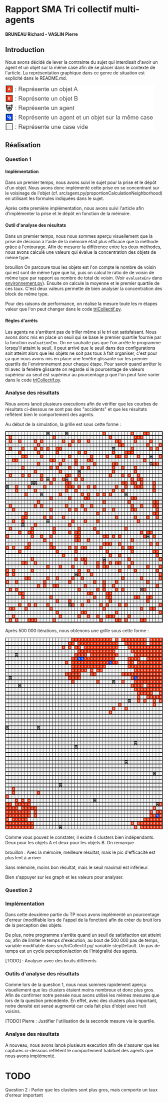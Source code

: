 # Rapport SMA Tri collectif multi-agents
#### BRUNEAU Richard - VASLIN Pierre


## Introduction 

Nous avons décidé de lever la contrainte du sujet qui interdisait d'avoir un agent et un objet sur la même case afin de se placer dans le contexte de l'article. La représentation graphique dans ce genre de situation est explicité dans le README.md.

![légende](./results/legende.png)

## Réalisation 


### Question 1 

#### Implémentation

Dans un premier temps, nous avons suivi le sujet pour la prise et le dépôt d'un objet. Nous avons donc implémenté cette prise en se concentrant sur le voisinage de l'objet (cf. src/agent.py/proportionCalculationNeighborhood) en utilisant les formules indiquées dans le sujet.  

Après cette première implémentation, nous avons suivi l'article afin d'implémenter la prise et le dépôt en fonction de la mémoire. 

#### Outil d'analyse des résultats

Dans un premier temps, nous nous sommes aperçu visuellement que la prise de décision à l'aide de la mémoire était plus efficace que la méthode grâce à l'entourage. Afin de mesurer la différence entre les deux méthodes, nous avons calculé une valeurs qui évalue la concentration des objets de même type.

brouillon
On parcoure tous les objets est l'on compte le nombre de voisin qui est sont de même type que lui, puis on calcul le ratio de de voisin de même type par rapport au nombre de total de voisin. (Voir `evaluateEnv` dans [environnement.py](./src/environnement.py)). Ensuite on calcule la moyenne et le premier quartile de ces taux. C'est deux valeurs permette de bien analyser la concentration des block de même type.

Pour des raisons de performance, on réalise la mesure  toute les m étapes valeur que l'on peut changer dans le code [triCollectif.py](./src/triCollectif.py). 
#### Règles d'arrêts

Les agents ne s'arrêtent pas de triller même si le tri est satisfaisant. Nous avons donc mis en place un seuil qui se base le premier quartile fournie par la fonction `evaluationEnv`. On ne souhaite pas que l'on arrête le programme lorsqu'il attaint le seuil, il peut arrivé que le seuil dans des configurations soit atteint alors que les objets ne soit pas tous à fait organiser, c'est pour ça que nous avons mis en place une fenêtre glissante sur les premier quartils de l'environnement pour chaque étape. Pour savoir quand arrêter le tri avec la fenêtre glissante on regarde si le pourcentage de valeurs supérieur au seuil est supérieur au pourcentage p que l'on peut faire varier dans le code [triCollectif.py](./src/triCollectif.py).

### Analyse des résultats

Nous avons lancé plusieurs executions afin de vérifier que les courbes de résultats ci-dessous ne sont pas des "accidents" et que les résultats reflètent bien le comportement des agents. 

Au début de la simulation, la grille est sous cette forme :

![image de la question 1 - début](./results/q1/gdebut.png)

Après 500 000 itérations, nous obtenons une grille sous cette forme :

![image de la question 1 - fin](./results/q1/gfin.png)


Comme vous pouvez le constater, il existe 4 clusters bien indépendants. Deux pour les objets A et deux pour les objets B. On remarque 

brouillon : 
Avec la mémoire, meilleure résultat, mais le pic d'efficacité est plus lent à arriver

Sans mémoire, moins bon résultat, mais le seuil maximal est inférieur. 

Bien s'appuyer sur les graph et les valeurs pour analyser.

### Question 2 

### Implémentation 

Dans cette deuxième partie du TP nous avons implémenté un pourcentage d'erreur (modifiable lors de l'appel de la fonction) afin de créer du bruit lors de la perception des objets. 

De plus, notre programme s'arrête quand un seuil de satisfaction est atteint ou, afin de limiter le temps d'exécution, au bout de 500 000 pas de temps, variable modifiable dans src/triCollectif.py/ variable stepDefault. Un pas de temps est un cycle perception/action de l'intégralité des agents. 


[TODO] : Analyser avec des bruits différents 

### Outils d'analyse des résultats

Comme lors de la question 1, nous nous sommes rapidement aperçu visuellement que les clusters étaient moins nombreux et donc plus gros. Afin de confirmer notre pensée nous avons utilisé les mêmes mesures que lors de la question précédente. En effet, avec des clusters plus important, notre densité est sensé augmenté car cela fait plus d'objet avec huit voisins. 

[TODO] Pierre : Justifier l'utilisation de la seconde mesure via le quartile. 

### Analyse des résultats

A nouveau, nous avons lancé plusieurs execution afin de s'assurer que les captures ci-dessous reflètent le comportement habituel des agents que nous avons implémenté. 

# TODO

Question 2 : Parler que les clusters sont plus gros, mais comporte un taux d'erreur important